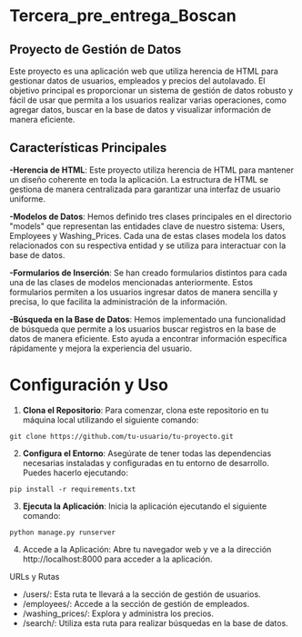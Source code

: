 # Tercera_pre_entrega_Boscan

## **Proyecto de Gestión de Datos**
Este proyecto es una aplicación web que utiliza herencia de HTML para gestionar datos de usuarios, empleados y precios del autolavado. El objetivo principal es proporcionar un sistema de gestión de datos robusto y fácil de usar que permita a los usuarios realizar varias operaciones, como agregar datos, buscar en la base de datos y visualizar información de manera eficiente.

## **Características Principales**
**-Herencia de HTML**: Este proyecto utiliza herencia de HTML para mantener un 
diseño coherente en toda la aplicación. La estructura de HTML se gestiona de manera centralizada para garantizar una interfaz de usuario uniforme.

**-Modelos de Datos**: Hemos definido tres clases principales en el directorio "models" que representan las entidades clave de nuestro sistema: Users, Employees y Washing_Prices. Cada una de estas clases modela los datos relacionados con su respectiva entidad y se utiliza para interactuar con la base de datos.

**-Formularios de Inserción**: Se han creado formularios distintos para cada una de las clases de modelos mencionadas anteriormente. Estos formularios permiten a los usuarios ingresar datos de manera sencilla y precisa, lo que facilita la administración de la información.

**-Búsqueda en la Base de Datos**: Hemos implementado una funcionalidad de búsqueda que permite a los usuarios buscar registros en la base de datos de manera eficiente. Esto ayuda a encontrar información específica rápidamente y mejora la experiencia del usuario.

# Configuración y Uso



1.   **Clona el Repositorio**: Para comenzar, clona este repositorio en tu máquina local utilizando el siguiente comando:


```
git clone https://github.com/tu-usuario/tu-proyecto.git

```


2.   **Configura el Entorno**: Asegúrate de tener todas las dependencias necesarias instaladas y configuradas en tu entorno de desarrollo. Puedes hacerlo ejecutando:



```
pip install -r requirements.txt

```



3.   **Ejecuta la Aplicación**: Inicia la aplicación ejecutando el siguiente comando:


```
python manage.py runserver

```



4.   Accede a la Aplicación: Abre tu navegador web y ve a la dirección http://localhost:8000 para acceder a la aplicación.


URLs y Rutas


*   /users/: Esta ruta te llevará a la sección de gestión de usuarios.
*   /employees/: Accede a la sección de gestión de empleados.
*   /washing_prices/: Explora y administra los precios.
*   /search/: Utiliza esta ruta para realizar búsquedas en la base de datos.
